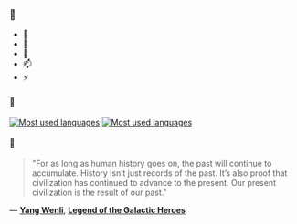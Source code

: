 ### 👋

- 🔭
- 🌱
- 💬
- 📫
- ⚡

#### 🧏

[![Most used languages](https://github-readme-stats-aynah.vercel.app/api/top-langs/?username=aynh&theme=solarized-dark&langs_count=6&layout=compact&hide_title=true)](https://github.com/anuraghazra/github-readme-stats#gh-dark-mode-only)
[![Most used languages](https://github-readme-stats-aynah.vercel.app/api/top-langs/?username=aynh&theme=solarized-light&langs_count=6&layout=compact&hide_title=true)](https://github.com/anuraghazra/github-readme-stats#gh-light-mode-only)

#### 💬

> "For as long as human history goes on, the past will continue to accumulate. History isn’t just records of the past. It’s also proof that civilization has continued to advance to the present. Our present civilization is the result of our past."

&mdash; [**Yang Wenli**](https://myanimelist.net/character.php?q=Yang%20Wenli&cat=character), [**Legend of the Galactic Heroes**](https://myanimelist.net/search/all?q=Legend%20of%20the%20Galactic%20Heroes&cat=all)
